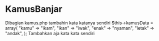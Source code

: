 # KamusBanjar

Dibagian kamus.php tambahin kata katanya sendiri
$this->kamusData = array(
            "kamu" => "ikam",
            "ikan" => "iwak",
            "enak" => "nyaman",
            "letak" => "andak",
        );
Tambahkan aja kata kata sendiri
